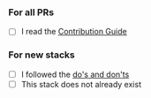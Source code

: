 ### For all PRs

- [ ] I read the [Contribution Guide](CONTRIBUTING.md)

### For new stacks

- [ ] I followed the [do's and don'ts](CONTRIBUTING.md#contributing-dos-and-donts)
- [ ] This stack does not already exist
